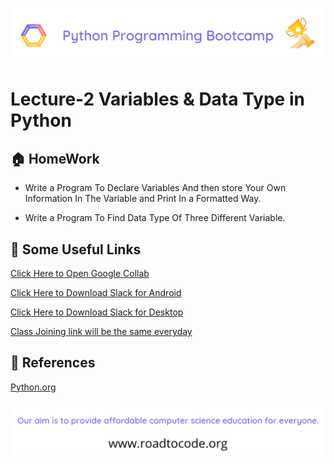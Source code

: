 <!-- HEADER -->
<p align="center">
  <img  src="./../assets/header.png" />
</p>

# Lecture-2 Variables & Data Type in Python

## 🏠 HomeWork

* Write a Program To Declare Variables And then store Your Own Information In The Variable and 
Print In a Formatted Way.

* Write a Program To Find Data Type Of Three Different Variable.

## 🔗 Some Useful Links

  [Click Here to Open Google Collab](https://colab.research.google.com)

  [Click Here to Download Slack for Android](https://play.google.com/store/apps/details?id=com.Slack)

  [Click Here to Download Slack for Desktop](https://slack.com/intl/en-in/downloads/windows)

  [Class Joining link will be the same everyday](https://meet.google.com/gmn-pgdy-tmc)

## 📖 References
[Python.org](https://www.python.org/)

<!-- FOOTER -->
<p align="center">
  <img  src="./../assets/footer.png" />
</p>